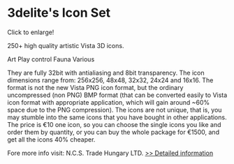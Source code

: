 # 3delite's Icon Set
Click to enlarge!

250+ high quality artistic Vista 3D icons.

Art
Play control
Fauna
Various

They are fully 32bit with antialiasing and 8bit transparency. The icon dimensions range from: 256x256, 48x48, 32x32, 24x24 and 16x16. The format is not the new Vista PNG icon format, but the ordinary uncompressed (non PNG) BMP format (that can be converted easily to Vista icon format with appropriate application, which will gain around ~60% space due to the PNG compression). The icons are not unique, that is, you may stumble into the same icons that you have bought in other applications.
The price is €10 one icon, so you can choose the single icons you like and order them by quantity, or you can buy the whole package for €1500, and get all the icons 40% cheaper.

Fore more info visit: N.C.S. Trade Hungary LTD.
[>> Detailed information](https://secure.shareit.com/shareit/product.html?productid=300134021&affiliateid=200057808)